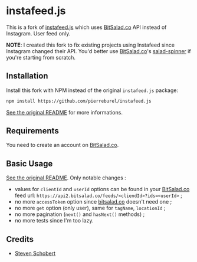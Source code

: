 instafeed.js
============

This is a fork of [instafeed.js](https://github.com/stevenschobert/instafeed.js) which uses [BitSalad.co](http://www.bitsalad.co) API instead of Instagram. User feed only.

**NOTE**: I created this fork to fix existing projects using Instafeed since Instagram changed their API. You'd better use [BitSalad.co](http://www.bitsalad.co)'s [salad-spinner](https://github.com/bitsalad/salad-spinner) if you're starting from scratch.

## Installation

Install this fork with NPM instead of the original `instafeed.js` package:

```sh
npm install https://github.com/pierreburel/instafeed.js
```

[See the original README](https://github.com/stevenschobert/instafeed.js) for more informations.

## Requirements

You need to create an account on [BitSalad.co](http://www.bitsalad.co).

## Basic Usage

[See the original README](https://github.com/stevenschobert/instafeed.js). Only notable changes :

* values for `clientId` and `userId` options can be found in your [BitSalad.co](http://www.bitsalad.co) feed url: `https://api2.bitsalad.co/feeds/<cliendId>?ids=<userId>` ;
* no more `accessToken` option since [bitsalad.co](http://www.bitsalad.co) doesn't need one ;
* no more `get` option (only user), same for `tagName`, `locationId` ;
* no more pagination (`next()` and `hasNext()` methods) ;
* no more tests since I'm too lazy.

## Credits

* [Steven Schobert](https://github.com/stevenschobert)
